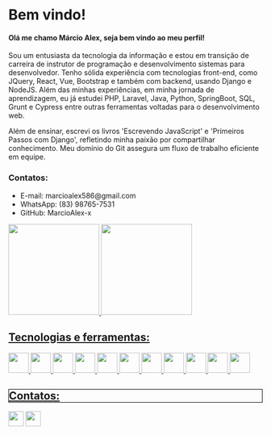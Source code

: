  <h1>Bem vindo!</h1>
 <h4>Olá me chamo Márcio Alex, seja bem vindo ao meu perfil!</h4>

<p>Sou um entusiasta da tecnologia da informação e estou em transição de carreira de instrutor de programação e desenvolvimento sistemas para desenvolvedor. Tenho sólida experiência com tecnologias front-end, como JQuery, React, Vue, Bootstrap e também com backend, usando Django e NodeJS. Além das minhas experiências, em minha jornada de aprendizagem, eu já estudei PHP, Laravel, Java, Python, SpringBoot, SQL, Grunt e Cypress entre outras ferramentas voltadas para o desenvolvimento web.</p>

<p>Além de ensinar, escrevi os livros 'Escrevendo JavaScript' e 'Primeiros Passos com Django', refletindo minha paixão por compartilhar conhecimento. Meu domínio do Git assegura um fluxo de trabalho eficiente em equipe.</p>

<h3>Contatos:</h3>
<ul>
 <li>E-mail: marcioalex586@gmail.com</li>
 <li>WhatsApp: (83) 98765-7531</li>
 <li>GitHub: MarcioAlex-x</li>
</ul>

<div>
<a href="https://github.com/MarcioAlex-x">
<img height="180em" src="https://github-readme-stats.vercel.app/api/top-langs/?username=MarcioAlex-x&layout=compact&langs_count=7&theme=dracula"/>
<img height="180em" src="https://github-readme-stats.vercel.app/api?username=MarcioAlex-x&show_icons=true&theme=dracula&include_all_commits=true&count_private=true"/>
</div>

 <h2>Tecnologias e ferramentas:</h2>

<div>
            <img src="https://cdn.jsdelivr.net/gh/devicons/devicon/icons/git/git-original.svg" width="40" height="40"/>            
            <img src="https://cdn.jsdelivr.net/gh/devicons/devicon/icons/github/github-original.svg" width="40" height="40"/>
            <img src="https://cdn.jsdelivr.net/gh/devicons/devicon/icons/html5/html5-original.svg" width="40" height="40"/>          
            <img src="https://cdn.jsdelivr.net/gh/devicons/devicon/icons/css3/css3-original.svg" width="40" height="40"/>          
            <img src="https://cdn.jsdelivr.net/gh/devicons/devicon/icons/javascript/javascript-original.svg" width="40" height="40"/>            
            <img src="https://cdn.jsdelivr.net/gh/devicons/devicon/icons/bootstrap/bootstrap-original.svg" width="40" height="40" />          
            <img src="https://cdn.jsdelivr.net/gh/devicons/devicon/icons/sass/sass-original.svg" width="40" height="40"/>       
            <img src="https://cdn.jsdelivr.net/gh/devicons/devicon/icons/react/react-original.svg" width="40" height="40"/>               
            <img src="https://cdn.jsdelivr.net/gh/devicons/devicon/icons/canva/canva-original.svg" width="40" height="40"/>
            <img src="https://cdn.jsdelivr.net/gh/devicons/devicon/icons/cypressio/cypressio-original.svg" width="40" height="40"/>
             <img src="https://cdn.jsdelivr.net/gh/devicons/devicon/icons/node/node-original.svg" width="40" height="40"/>
            
            
          
          
          
 
          
</div>
          

            


 <h2 style="border: 1px solid black;">Contatos:</h2>
<div>
  <a href = "mailto:marcioalex586@gmail.com"><img src="https://img.shields.io/badge/Gmail-D14836?style=for-the-badge&logo=gmail&logoColor=white" target="_blank"  height="30"></a>
  <a href="https://www.linkedin.com/in/alex-freitas-6a510621a/" target="_blank"><img src="https://img.shields.io/badge/-LinkedIn-%230077B5?style=for-the- badge&logo=linkedin&logoColor=white" target="_blank" height="30"></a>   
</div>
          



